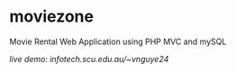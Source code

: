 # moviezone
Movie Rental Web Application using PHP MVC and mySQL

*live demo:  infotech.scu.edu.au/~vnguye24*
